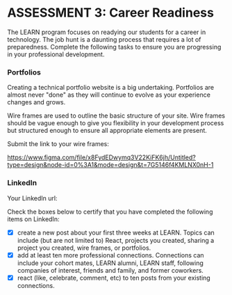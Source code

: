 # ASSESSMENT 3: Career Readiness

The LEARN program focuses on readying our students for a career in technology. The job hunt is a daunting process that requires a lot of preparedness. Complete the following tasks to ensure you are progressing in your professional development.

### Portfolios

Creating a technical portfolio website is a big undertaking. Portfolios are almost never "done" as they will continue to evolve as your experience changes and grows.

Wire frames are used to outline the basic structure of your site. Wire frames should be vague enough to give you flexibility in your development process but structured enough to ensure all appropriate elements are present. 

Submit the link to your wire frames:

https://www.figma.com/file/x8FydEDwymq3V22KiFK6jh/Untitled?type=design&node-id=0%3A1&mode=design&t=7G5146f4KMLNX0nH-1

### LinkedIn

Your LinkedIn url:

Check the boxes below to certify that you have completed the following items on LinkedIn:

- [x] create a new post about your first three weeks at LEARN. Topics can include (but are not limited to) React, projects you created, sharing a project you created, wire frames, or portfolios.
- [x] add at least ten more professional connections. Connections can include your cohort mates, LEARN alumni, LEARN staff, following companies of interest, friends and family, and former coworkers.
- [x] react (like, celebrate, comment, etc) to ten posts from your existing connections.
